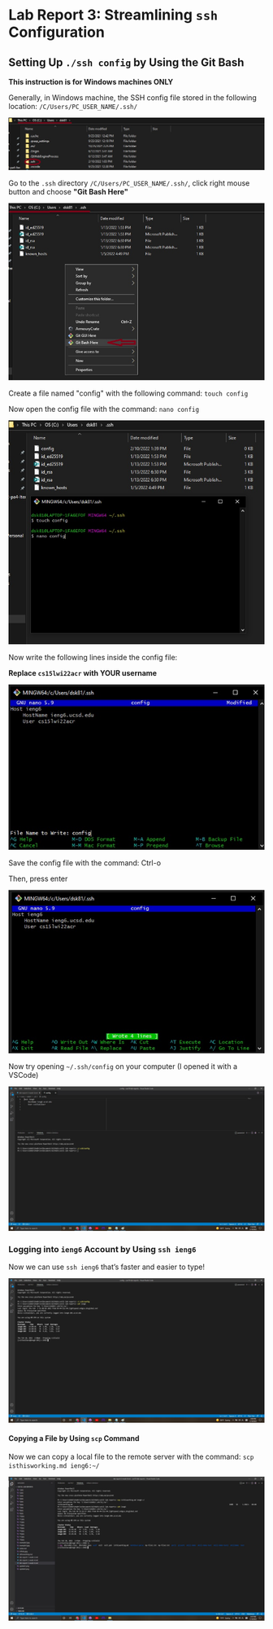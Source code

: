# Lab Report 3: Streamlining `ssh` Configuration

## Setting Up `./ssh config` by Using the Git Bash

**This instruction is for **Windows machines ONLY****

Generally, in Windows machine, the SSH config file stored in the following location: 
`/C/Users/PC_USER_NAME/.ssh/` 

![Directory](directory.jpg)

Go to the `.ssh` directory `/C/Users/PC_USER_NAME/.ssh/`, 
click right mouse button and choose **"Git Bash Here"**

![GitBash](GitBash.jpg)

Create a file named "config" with the following command:
`touch config`

Now open the config file with the command:
`nano config`

![touch](touch.jpg)

Now write the following lines inside the config file:

**Replace `cs15lwi22acr` with YOUR username**

![nano](nano.jpg)

Save the config file with the command: Ctrl-o

Then, press enter

![configsave](configsave.jpg)

Now try opening `~/.ssh/config` on your computer
(I opened it with a VSCode)

![sshconfig](sshconfig.jpg)


### Logging into `ieng6` Account by Using `ssh ieng6`

Now we can use `ssh ieng6` that’s faster and easier to type!

![sshieng6](sshieng6.jpg)

#### Copying a File by Using `scp` Command

Now we can copy a local file to the remote server with the command: `scp isthisworking.md ieng6:~/`

![scp](scp.jpg)

